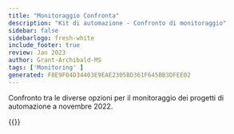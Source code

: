 ```yaml
---
title: "Monitoraggio Confronta"
description: "Kit di automazione - Confronto di monitoraggio"
sidebar: false
sidebarlogo: fresh-white
include_footer: true
review: Jan 2023
author: Grant-Archibald-MS
tags: ['Monitoring' ]
generated: F8E9F04D34403E9EAE2305BD361F645BB3DFEE02
---
```


Confronto tra le diverse opzioni per il monitoraggio dei progetti di automazione a novembre 2022.

{{<questions name="/content/it/monitoring.json" showNavigationButtons="false" locale="it">}}
